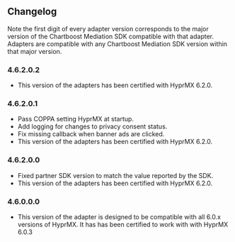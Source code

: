## Changelog

Note the first digit of every adapter version corresponds to the major version of the Chartboost Mediation SDK compatible with that adapter. 
Adapters are compatible with any Chartboost Mediation SDK version within that major version.

### 4.6.2.0.2
- This version of the adapters has been certified with HyprMX 6.2.0.

### 4.6.2.0.1
- Pass COPPA setting HyprMX at startup.
- Add logging for changes to privacy consent status.
- Fix missing callback when banner ads are clicked.
- This version of the adapters has been certified with HyprMX 6.2.0.

### 4.6.2.0.0
- Fixed partner SDK version to match the value reported by the SDK.
- This version of the adapters has been certified with HyprMX 6.2.0.

### 4.6.0.0.0
- This version of the adapter is designed to be compatible with all 6.0.x versions of HyprMX. It has has been certified to work with with HyprMX 6.0.3
